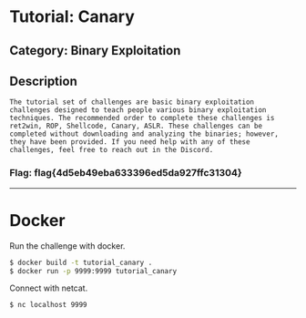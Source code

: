 # Tutorial: Canary

## Category: Binary Exploitation

## Description
```
The tutorial set of challenges are basic binary exploitation challenges designed to teach people various binary exploitation techniques. The recommended order to complete these challenges is ret2win, ROP, Shellcode, Canary, ASLR. These challenges can be completed without downloading and analyzing the binaries; however, they have been provided. If you need help with any of these challenges, feel free to reach out in the Discord.
```

### Flag: flag{4d5eb49eba633396ed5da927ffc31304}

---
# Docker
Run the challenge with docker.  
```bash
$ docker build -t tutorial_canary .
$ docker run -p 9999:9999 tutorial_canary
```
Connect with netcat.
```bash
$ nc localhost 9999
```
